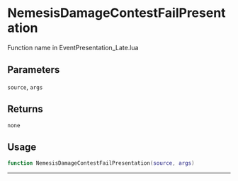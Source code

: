 # NemesisDamageContestFailPresentation
Function name in EventPresentation_Late.lua
## Parameters
`source`, `args`
## Returns
`none`
## Usage
```lua
function NemesisDamageContestFailPresentation(source, args)
```
---
